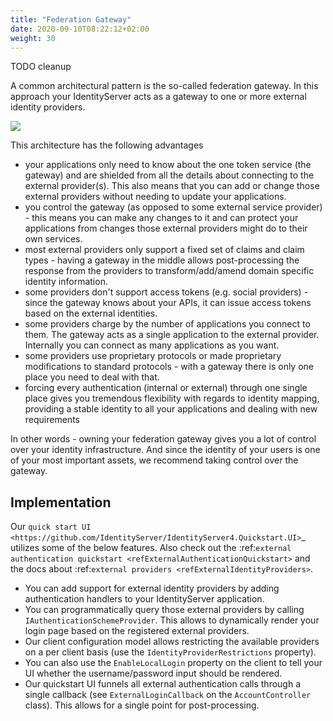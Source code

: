 ```yaml
---
title: "Federation Gateway"
date: 2020-09-10T08:22:12+02:00
weight: 30
---
```


TODO cleanup

A common architectural pattern is the so-called federation gateway. In this approach your IdentityServer acts as a gateway to one or more external identity providers.

![](../images/federation_gateway.png)

This architecture has the following advantages

* your applications only need to know about the one token service (the gateway) and are shielded from all the details about connecting to the external provider(s). This also means that you can add or change those external providers without needing to update your applications.
* you control the gateway (as opposed to some external service provider) - this means you can make any changes to it and can protect your applications from changes those external providers might do to their own services.
* most external providers only support a fixed set of claims and claim types - having a gateway in the middle allows post-processing the response from the providers to transform/add/amend domain specific identity information.
* some providers don't support access tokens (e.g. social providers) - since the gateway knows about your APIs, it can issue access tokens based on the external identities.
* some providers charge by the number of applications you connect to them. The gateway acts as a single application to the external provider. Internally you can connect as many applications as you want.
* some providers use proprietary protocols or made proprietary modifications to standard protocols - with a gateway there is only one place you need to deal with that.
* forcing every authentication (internal or external) through one single place gives you tremendous flexibility with regards to identity mapping, providing a stable identity to all your applications and dealing with new requirements

In other words - owning your federation gateway gives you a lot of control over your identity infrastructure. And since the identity of your users is one of your most important assets, we recommend taking control over the gateway.

## Implementation
Our `quick start UI <https://github.com/IdentityServer/IdentityServer4.Quickstart.UI>`_ utilizes some of the below features. Also check out the :ref:`external authentication quickstart <refExternalAuthenticationQuickstart>` and the 
docs about :ref:`external providers <refExternalIdentityProviders>`.

* You can add support for external identity providers by adding authentication handlers to your IdentityServer application.
* You can programmatically query those external providers by calling ``IAuthenticationSchemeProvider``. This allows to dynamically render your login page based on the registered external providers.
* Our client configuration model allows restricting the available providers on a per client basis (use the ``IdentityProviderRestrictions`` property).
* You can also use the ``EnableLocalLogin`` property on the client to tell your UI whether the username/password input should be rendered.
* Our quickstart UI funnels all external authentication calls through a single callback (see ``ExternalLoginCallback`` on the ``AccountController`` class). This allows for a single point for post-processing.
